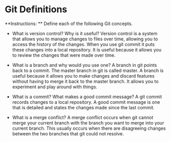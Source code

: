 # Git Definitions

**Instructions: ** Define each of the following Git concepts.

* What is version control?  Why is it useful?
Version control is a system that allows you to manage changes to files over time, allowing you to access the history of the changes. When you use git commit it puts these changes into a local repository. It is useful because it allows you to review the changes that were made over time.

* What is a branch and why would you use one?
A branch in git points back to a commit. The master branch in git is called master. A branch is useful because it allows you to make changes and discard features without having to merge it back to the master branch. It allows you to experiment and play around with things.

* What is a commit? What makes a good commit message?
A git commit records changes to a local repository. A good commit message is one that is detailed and states the changes made since the last commit.

* What is a merge conflict?
A merge conflict occurs when git cannot merge your current branch with the branch you want to merge into your current branch. This usually occurs when there are disagreeing changes between the two branches that git could not resolve.


